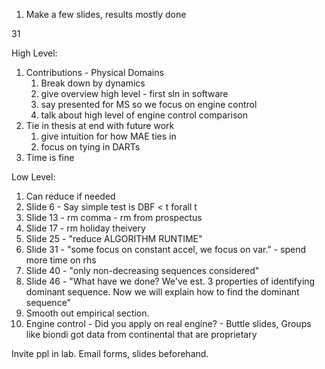 1. Make a few slides, results mostly done

31 

High Level:
1. Contributions - Physical Domains
   1. Break down by dynamics
   2. give overview high level - first sln in software
   3. say presented for MS so we focus on engine control
   4. talk about high level of engine control comparison
2. Tie in thesis at end with future work
   1. give intuition for how MAE ties in
   2. focus on tying in DARTs
3. Time is fine

Low Level:
1. Can reduce if needed
2. Slide 6 - Say simple test is DBF < t forall t
3. Slide 13 - rm comma - rm from prospectus
4. Slide 17 - rm holiday theivery
5. Slide 25 - "reduce ALGORITHM RUNTIME"
6. Slide 31 - "some focus on constant accel, we focus on var." - spend more time on rhs
7. Slide 40 - "only non-decreasing sequences considered"
8. Slide 46 - "What have we done? We've est. 3 properties of identifying dominant sequence. Now we will explain how to find the dominant sequence"
9. Smooth out empirical section.
10. Engine control - Did you apply on real engine? - Buttle slides, Groups like biondi got data from continental that are proprietary 

Invite ppl in lab.
Email forms, slides beforehand.